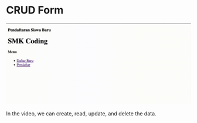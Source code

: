 # CRUD Form

![Screen recording showing the CRUD form](./docs/CRUD-Form.gif)

In the video, we can create, read, update, and delete the data.

